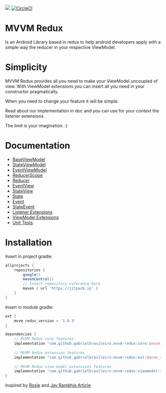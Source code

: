 [![](https://androidweekly.net/issues/issue-455/badge)](https://androidweekly.net/issues/issue-455) 
[![CircleCI](https://circleci.com/gh/GabrielBrasileiro/mvvm-redux.svg?style=svg)](https://app.circleci.com/pipelines/github/GabrielBrasileiro/mvvm-redux?branch=master)

# MVVM Redux

Is an Android Library based in redux to help android developers apply with a simple way the reducer in your respective ViewModel.

# Simplicity

MVVM Redux provides all you need to make your ViewModel uncoupled of view. With ViewModel extensions you can insert all you need in your constructor pragmatically. 

When you need to change your feature it will be simple. 

Read about our implementation in doc and you can use for your context the listener extensions.

The limit is your imagination. :)

# Documentation

* [BaseViewModel](https://github.com/GabrielBrasileiro/mvvm-redux/wiki/1.-BaseViewModel)
* [StateViewModel](https://github.com/GabrielBrasileiro/mvvm-redux/wiki/2.-StateViewModel)
* [EventViewModel](https://github.com/GabrielBrasileiro/mvvm-redux/wiki/3.-EventViewModel)
* [ReducerScope](https://github.com/GabrielBrasileiro/mvvm-redux/wiki/4.-ReducerScope)
* [Reducer](https://github.com/GabrielBrasileiro/mvvm-redux/wiki/4.1.-Reducer)
* [EventView](https://github.com/GabrielBrasileiro/mvvm-redux/wiki/5.1.-EventView)
* [StateView](https://github.com/GabrielBrasileiro/mvvm-redux/wiki/6.1.-StateView)
* [State](https://github.com/GabrielBrasileiro/mvvm-redux/wiki/6.-State)
* [Event](https://github.com/GabrielBrasileiro/mvvm-redux/wiki/5.-Event)
* [StateEvent](https://github.com/GabrielBrasileiro/mvvm-redux/wiki/6.2.-StateEvent)
* [Listener Extensions](https://github.com/GabrielBrasileiro/mvvm-redux/wiki/7.-Listener-Extensions)
* [ViewModel Extensions](https://github.com/GabrielBrasileiro/mvvm-redux/wiki/8.-ViewModel-extensions)
* [Unit Tests](https://github.com/GabrielBrasileiro/mvvm-redux/wiki/9.-Unit-Tests)

# Installation

Insert in project gradle:

```groovy
allprojects {
    repositories {
        google()
        mavenCentral()
        // Insert repository reference here
        maven { url 'https://jitpack.io' }
    }
}
```

Insert in module gradle:
```groovy
ext {
    mvvm_redux_version = '1.0.3'
}

dependencies {
    // MVVM Redux core features
    implementation "com.github.gabrielbrasileiro.mvvm-redux:core:$mvvm_redux_version"
    
    // MVVM Redux extension features
    implementation "com.github.gabrielbrasileiro.mvvm-redux:ext:$mvvm_redux_version"
    
    // MVVM Redux view model extensions features
    implementation "com.github.gabrielbrasileiro.mvvm-redux:viewmodel:$mvvm_redux_version"
}
```

Inspired by [Roxie](https://github.com/ww-tech/roxie) and [Jay Rambhia Article](https://jayrambhia.com/blog/android-redux-intro)
